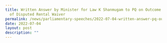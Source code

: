 ```yaml
---
title: Written Answer by Minister for Law K Shanmugam to PQ on Outcome of Cases
  of Disputed Rental Waiver
permalink: /news/parliamentary-speeches/2022-07-04-written-answer-pq-outcome-disputed-rental-waiver
date: 2022-07-04
layout: post
description: ""
---
```

